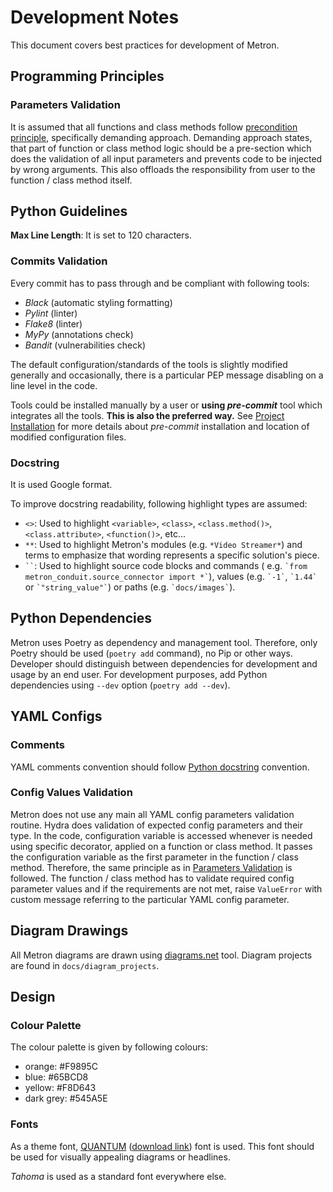# Development Notes

This document covers best practices for development of Metron.

## Programming Principles

### Parameters Validation

It is assumed that all functions and class methods follow
[precondition principle](https://en.wikipedia.org/wiki/Precondition), specifically demanding approach. Demanding
approach states, that part of function or class method logic should be a pre-section which does the validation of all
input parameters and prevents code to be injected by wrong arguments. This also offloads the responsibility from user to
the function / class method itself.

## Python Guidelines

**Max Line Length**: It is set to 120 characters.

### Commits Validation

Every commit has to pass through and be compliant with following tools:

- *Black* (automatic styling formatting)
- *Pylint* (linter)
- *Flake8* (linter)
- *MyPy* (annotations check)
- *Bandit* (vulnerabilities check)

The default configuration/standards of the tools is slightly modified generally and occasionally, there is a particular
PEP message disabling on a line level in the code.

Tools could be installed manually by a user or **using *pre-commit*** tool which integrates all the tools.
**This is also the preferred way.** See [Project Installation](../docs/project_installation.md) for more details about
*pre-commit* installation and location of modified configuration files.

### Docstring

It is used Google format.

To improve docstring readability, following highlight types are assumed:

- `<>`: Used to highlight `<variable>`, `<class>`, `<class.method()>`, `<class.attribute>`, `<function()>`, etc...
- `**`: Used to highlight Metron's modules (e.g. `*Video Streamer*`) and terms to emphasize that wording represents a
  specific solution's piece.
- ``` `` ```: Used to highlight source code blocks and commands (
  e.g. `` `from metron_conduit.source_connector import *` ``), values (e.g. `` `-1` ``, `` `1.44` ``
  or `` `"string_value"` ``) or paths (e.g. `` `docs/images` ``).

## Python Dependencies

Metron uses Poetry as dependency and management tool. Therefore, only Poetry should be used (`poetry add` command), no
Pip or other ways. Developer should distinguish between dependencies for development and usage by an end user. For
development purposes, add Python dependencies using `--dev` option (`poetry add --dev`).

## YAML Configs

### Comments

YAML comments convention should follow [Python docstring](#docstring) convention.

### Config Values Validation

Metron does not use any main all YAML config parameters validation routine. Hydra does validation of expected config
parameters and their type. In the code, configuration variable is accessed whenever is needed using specific decorator,
applied on a function or class method. It passes the configuration variable as the first parameter in the function /
class method. Therefore, the same principle as in [Parameters Validation](#parameters-validation) is followed. The
function / class method has to validate required config parameter values and if the requirements are not met,
raise `ValueError` with custom message referring to the particular YAML config parameter.

## Diagram Drawings

All Metron diagrams are drawn using [diagrams.net](https://www.diagrams.net) tool. Diagram projects are found in
`docs/diagram_projects`.

## Design

### Colour Palette

The colour palette is given by following colours:

- orange: #F9895C
- blue: #65BCD8
- yellow: #F8D643
- dark grey: #545A5E

### Fonts

As a theme
font, [QUANTUM](https://www.behance.net/gallery/63174797/QUANTUM-FREE-FONT?tracking_source=project_owner_other_projects) ([download link](https://www.dafont.com/quantum-4.font))
font is used. This font should be used for visually appealing diagrams or headlines.

*Tahoma* is used as a standard font everywhere else.
